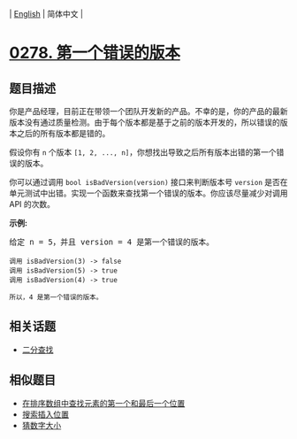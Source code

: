 
| [English](README_EN.md) | 简体中文 |
# [0278. 第一个错误的版本](https://leetcode-cn.com/problems/first-bad-version/)
## 题目描述
<p>你是产品经理，目前正在带领一个团队开发新的产品。不幸的是，你的产品的最新版本没有通过质量检测。由于每个版本都是基于之前的版本开发的，所以错误的版本之后的所有版本都是错的。</p>

<p>假设你有 <code>n</code> 个版本 <code>[1, 2, ..., n]</code>，你想找出导致之后所有版本出错的第一个错误的版本。</p>

<p>你可以通过调用&nbsp;<code>bool isBadVersion(version)</code>&nbsp;接口来判断版本号 <code>version</code> 是否在单元测试中出错。实现一个函数来查找第一个错误的版本。你应该尽量减少对调用 API 的次数。</p>

<p><strong>示例:</strong></p>

<pre>给定 n = 5，并且 version = 4 是第一个错误的版本。

<code>调用 isBadVersion(3) -&gt; false
调用 isBadVersion(5)&nbsp;-&gt; true
调用 isBadVersion(4)&nbsp;-&gt; true

所以，4 是第一个错误的版本。&nbsp;</code></pre>

## 相关话题
- [二分查找](https://leetcode-cn.com/tag/binary-search)
## 相似题目
- [在排序数组中查找元素的第一个和最后一个位置](../find-first-and-last-position-of-element-in-sorted-array/README.md)
- [搜索插入位置](../search-insert-position/README.md)
- [猜数字大小](../guess-number-higher-or-lower/README.md)

